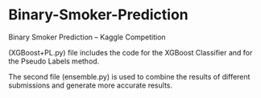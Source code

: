 # Binary-Smoker-Prediction
Binary Smoker Prediction – Kaggle Competition 

(XGBoost+PL.py) file includes the code for the XGBoost Classifier and for the Pseudo Labels method.

The second file (ensemble.py) is used to combine the results of different submissions and generate more accurate results.
